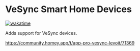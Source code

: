 # VeSync Smart Home Devices

[![wakatime](https://wakatime.com/badge/user/b1847e34-df83-4b5d-be70-c9ec2847dad3/project/dc7f07f4-1b1f-45ce-9d3d-b22238e646cf.svg)](https://wakatime.com/badge/user/b1847e34-df83-4b5d-be70-c9ec2847dad3/project/dc7f07f4-1b1f-45ce-9d3d-b22238e646cf)

Adds support for VeSync devices.

https://community.homey.app/t/app-pro-vesync-levoit/71369
